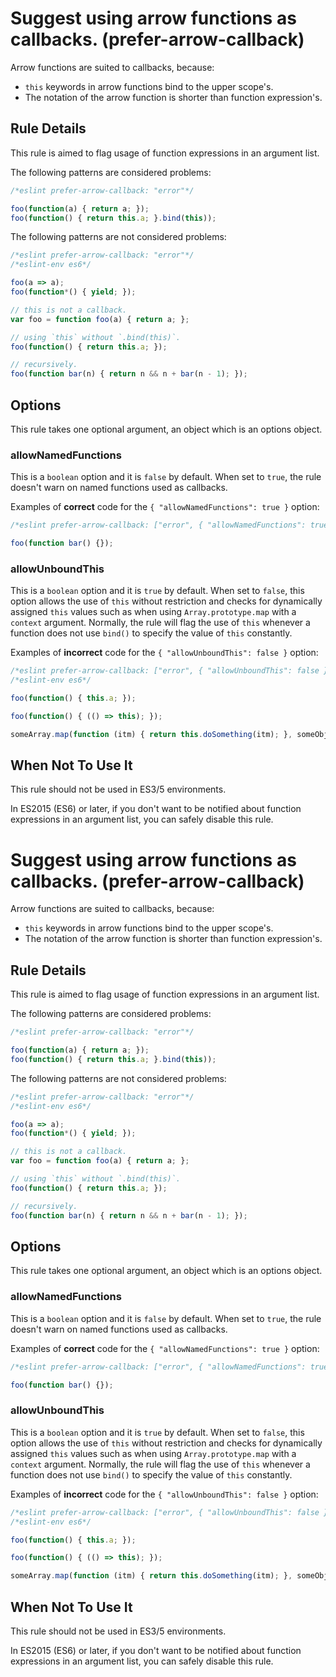 # Suggest using arrow functions as callbacks. (prefer-arrow-callback)

Arrow functions are suited to callbacks, because:

- `this` keywords in arrow functions bind to the upper scope's.
- The notation of the arrow function is shorter than function expression's.

## Rule Details

This rule is aimed to flag usage of function expressions in an argument list.

The following patterns are considered problems:

```js
/*eslint prefer-arrow-callback: "error"*/

foo(function(a) { return a; });
foo(function() { return this.a; }.bind(this));
```

The following patterns are not considered problems:

```js
/*eslint prefer-arrow-callback: "error"*/
/*eslint-env es6*/

foo(a => a);
foo(function*() { yield; });

// this is not a callback.
var foo = function foo(a) { return a; };

// using `this` without `.bind(this)`.
foo(function() { return this.a; });

// recursively.
foo(function bar(n) { return n && n + bar(n - 1); });
```

## Options

This rule takes one optional argument, an object which is an options object.

### allowNamedFunctions

This is a `boolean` option and it is `false` by default. When set to `true`, the rule doesn't warn on named functions used as callbacks.

Examples of **correct** code for the `{ "allowNamedFunctions": true }` option:

```js
/*eslint prefer-arrow-callback: ["error", { "allowNamedFunctions": true }]*/

foo(function bar() {});
```

### allowUnboundThis

This is a `boolean` option and it is `true` by default. When set to `false`, this option allows the use of `this` without restriction and checks for dynamically assigned `this` values such as when using `Array.prototype.map` with a `context` argument. Normally, the rule will flag the use of `this` whenever a function does not use `bind()` to specify the value of `this` constantly.

Examples of **incorrect** code for the `{ "allowUnboundThis": false }` option:

```js
/*eslint prefer-arrow-callback: ["error", { "allowUnboundThis": false }]*/
/*eslint-env es6*/

foo(function() { this.a; });

foo(function() { (() => this); });

someArray.map(function (itm) { return this.doSomething(itm); }, someObject);
```

## When Not To Use It

This rule should not be used in ES3/5 environments.

In ES2015 (ES6) or later, if you don't want to be notified about function expressions in an argument list, you can safely disable this rule.
# Suggest using arrow functions as callbacks. (prefer-arrow-callback)

Arrow functions are suited to callbacks, because:

- `this` keywords in arrow functions bind to the upper scope's.
- The notation of the arrow function is shorter than function expression's.

## Rule Details

This rule is aimed to flag usage of function expressions in an argument list.

The following patterns are considered problems:

```js
/*eslint prefer-arrow-callback: "error"*/

foo(function(a) { return a; });
foo(function() { return this.a; }.bind(this));
```

The following patterns are not considered problems:

```js
/*eslint prefer-arrow-callback: "error"*/
/*eslint-env es6*/

foo(a => a);
foo(function*() { yield; });

// this is not a callback.
var foo = function foo(a) { return a; };

// using `this` without `.bind(this)`.
foo(function() { return this.a; });

// recursively.
foo(function bar(n) { return n && n + bar(n - 1); });
```

## Options

This rule takes one optional argument, an object which is an options object.

### allowNamedFunctions

This is a `boolean` option and it is `false` by default. When set to `true`, the rule doesn't warn on named functions used as callbacks.

Examples of **correct** code for the `{ "allowNamedFunctions": true }` option:

```js
/*eslint prefer-arrow-callback: ["error", { "allowNamedFunctions": true }]*/

foo(function bar() {});
```

### allowUnboundThis

This is a `boolean` option and it is `true` by default. When set to `false`, this option allows the use of `this` without restriction and checks for dynamically assigned `this` values such as when using `Array.prototype.map` with a `context` argument. Normally, the rule will flag the use of `this` whenever a function does not use `bind()` to specify the value of `this` constantly.

Examples of **incorrect** code for the `{ "allowUnboundThis": false }` option:

```js
/*eslint prefer-arrow-callback: ["error", { "allowUnboundThis": false }]*/
/*eslint-env es6*/

foo(function() { this.a; });

foo(function() { (() => this); });

someArray.map(function (itm) { return this.doSomething(itm); }, someObject);
```

## When Not To Use It

This rule should not be used in ES3/5 environments.

In ES2015 (ES6) or later, if you don't want to be notified about function expressions in an argument list, you can safely disable this rule.
